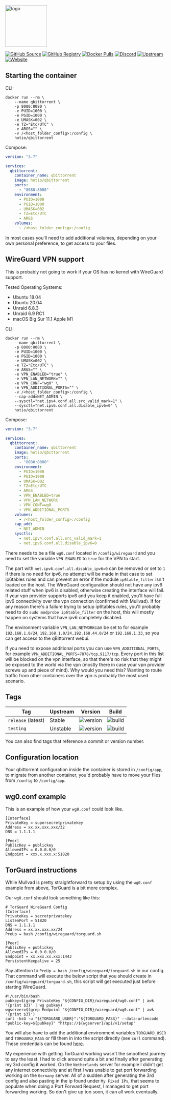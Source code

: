 [<img src="https://hotio.dev/img/qbittorrent.png" alt="logo" height="130" width="130">](https://github.com/qbittorrent/qbittorrent)

[![GitHub Source](https://img.shields.io/badge/github-source-ffb64c?style=flat-square&logo=github&logoColor=white&labelColor=757575)](https://github.com/hotio/qbittorrent)
[![GitHub Registry](https://img.shields.io/badge/github-registry-ffb64c?style=flat-square&logo=github&logoColor=white&labelColor=757575)](https://github.com/orgs/hotio/packages/container/package/qbittorrent)
[![Docker Pulls](https://img.shields.io/docker/pulls/hotio/qbittorrent?color=ffb64c&style=flat-square&label=pulls&logo=docker&logoColor=white&labelColor=757575)](https://hub.docker.com/r/hotio/qbittorrent)
[![Discord](https://img.shields.io/discord/610068305893523457?style=flat-square&color=ffb64c&label=discord&logo=discord&logoColor=white&labelColor=757575)](https://hotio.dev/discord)
[![Upstream](https://img.shields.io/badge/upstream-project-ffb64c?style=flat-square&labelColor=757575)](https://github.com/qbittorrent/qbittorrent)
[![Website](https://img.shields.io/badge/website-hotio.dev-ffb64c?style=flat-square&labelColor=757575)](https://hotio.dev/containers/qbittorrent)

## Starting the container

CLI:

```shell
docker run --rm \
    --name qbittorrent \
    -p 8080:8080 \
    -e PUID=1000 \
    -e PGID=1000 \
    -e UMASK=002 \
    -e TZ="Etc/UTC" \
    -e ARGS="" \
    -v /<host_folder_config>:/config \
    hotio/qbittorrent
```

Compose:

```yaml
version: "3.7"

services:
  qbittorrent:
    container_name: qbittorrent
    image: hotio/qbittorrent
    ports:
      - "8080:8080"
    environment:
      - PUID=1000
      - PGID=1000
      - UMASK=002
      - TZ=Etc/UTC
      - ARGS
    volumes:
      - /<host_folder_config>:/config
```

In most cases you'll need to add additional volumes, depending on your own personal preference, to get access to your files.

## WireGuard VPN support

This is probably not going to work if your OS has no kernel with WireGuard support.

Tested Operating Systems:

* Ubuntu 18.04
* Ubuntu 20.04
* Unraid 6.8.3
* Unraid 6.9 RC1
* macOS Big Sur 11.1 Apple M1

CLI:

```shell
docker run --rm \
    --name qbittorrent \
    -p 8080:8080 \
    -e PUID=1000 \
    -e PGID=1000 \
    -e UMASK=002 \
    -e TZ="Etc/UTC" \
    -e ARGS="" \
    -e VPN_ENABLED="true" \
    -e VPN_LAN_NETWORK="" \
    -e VPN_CONF="wg0" \
    -e VPN_ADDITIONAL_PORTS="" \
    -v /<host_folder_config>:/config \
    --cap-add=NET_ADMIN \
    --sysctl="net.ipv4.conf.all.src_valid_mark=1" \
    --sysctl="net.ipv6.conf.all.disable_ipv6=0" \
    hotio/qbittorrent
```

Compose:

```yaml
version: "3.7"

services:
  qbittorrent:
    container_name: qbittorrent
    image: hotio/qbittorrent
    ports:
      - "8080:8080"
    environment:
      - PUID=1000
      - PGID=1000
      - UMASK=002
      - TZ=Etc/UTC
      - ARGS
      - VPN_ENABLED=true
      - VPN_LAN_NETWORK
      - VPN_CONF=wg0
      - VPN_ADDITIONAL_PORTS
    volumes:
      - /<host_folder_config>:/config
    cap_add:
      - NET_ADMIN
    sysctls:
      - net.ipv4.conf.all.src_valid_mark=1
      - net.ipv6.conf.all.disable_ipv6=0
```

There needs to be a file `wg0.conf` located in `/config/wireguard` and you need to set the variable `VPN_ENABLED` to `true` for the VPN to start.

The part with `net.ipv6.conf.all.disable_ipv6=0` can be removed or set to `1` if there is no need for ipv6, no attempt will be made in that case to set ip6tables rules and can prevent an error if the module `ip6table_filter` isn't loaded on the host. The WireGuard configuration should not have any ipv6 related stuff when ipv6 is disabled, otherwise creating the interface will fail. If your vpn provider supports ipv6 and you keep it enabled, you'll have full ipv6 connectivity over the vpn connection (confirmed with Mullvad). If for any reason there's a failure trying to setup ip6tables rules, you'll probably need to do `sudo modprobe ip6table_filter` on the host, this will mostly happen on systems that have ipv6 completely disabled.

The environment variable `VPN_LAN_NETWORK`can be set to for example `192.168.1.0/24`, `192.168.1.0/24,192.168.44.0/24` or `192.168.1.33`, so you can get access to the qBittorrent webui.

If you need to expose additional ports you can use `VPN_ADDITIONAL_PORTS`, for example `VPN_ADDITIONAL_PORTS=7878/tcp,9117/tcp`. Every port in this list will be blocked on the vpn interface, so that there's no risk that they might be exposed to the world via the vpn (mostly there in case your vpn provider screws up and piece of mind). Why would you need this? Wanting to route traffic from other containers over the vpn is probably the most used scenario.

## Tags

| Tag                | Upstream                | Version | Build |
| -------------------|-------------------------|---------|-------|
| `release` (latest) | Stable                  | ![version](https://img.shields.io/badge/dynamic/json?color=f5f5f5&style=flat-square&label=&query=%24.version&url=https%3A%2F%2Fraw.githubusercontent.com%2Fhotio%2Fqbittorrent%2Frelease%2FVERSION.json) | ![build](https://img.shields.io/github/workflow/status/hotio/qbittorrent/build/release?style=flat-square&label=) |
| `testing`          | Unstable                | ![version](https://img.shields.io/badge/dynamic/json?color=f5f5f5&style=flat-square&label=&query=%24.version&url=https%3A%2F%2Fraw.githubusercontent.com%2Fhotio%2Fqbittorrent%2Ftesting%2FVERSION.json) | ![build](https://img.shields.io/github/workflow/status/hotio/qbittorrent/build/testing?style=flat-square&label=) |

You can also find tags that reference a commit or version number.

## Configuration location

Your qbittorrent configuration inside the container is stored in `/config/app`, to migrate from another container, you'd probably have to move your files from `/config` to `/config/app`.

## wg0.conf example

This is an example of how your `wg0.conf` could look like.

```text
[Interface]
PrivateKey = supersecretprivatekey
Address = xx.xx.xxx.xxx/32
DNS = 1.1.1.1

[Peer]
PublicKey = publickey
AllowedIPs = 0.0.0.0/0
Endpoint = xxx.x.xxx.x:51820
```

## TorGuard instructions

While Mullvad is pretty straightforward to setup by using the `wg0.conf` example from above, TorGuard is a bit more complex.

Our `wg0.conf` should look something like this:

```text
# TorGuard WireGuard Config
[Interface]
PrivateKey = secretprivatekey
ListenPort = 51820
DNS = 1.1.1.1
Address = xx.xx.xxx.xx/24
PreUp = bash /config/wireguard/torguard.sh

[Peer]
PublicKey = publickey
AllowedIPs = 0.0.0.0/0
Endpoint = xx.xxx.xx.xxx:1443
PersistentKeepalive = 25
```

Pay attention to `PreUp = bash /config/wireguard/torguard.sh` in our config. That command will execute the below script that you should create in `/config/wireguard/torguard.sh`, this script will get executed just before starting WireGuard.

```shell
#!/usr/bin/bash
pubkey=$(grep PrivateKey "${CONFIG_DIR}/wireguard/wg0.conf" | awk '{print $3}' | wg pubkey)
wgserver=$(grep Endpoint "${CONFIG_DIR}/wireguard/wg0.conf" | awk '{print $3}')
curl -ksG -u "${TORGUARD_USER}":"${TORGUARD_PASS}" --data-urlencode "public-key=${pubkey}" "https://${wgserver}/api/v1/setup"
```

You will also have to add the additional environment variables `TORGUARD_USER` and `TORGUARD_PASS` or fill them in into the script directly (see `curl` command). These credentials can be found [here](https://torguard.net/clientarea.php?action=changepw).

My experience with getting TorGuard working wasn't the smoothest journey to say the least. I had to click around quite a bit and finally after generating my 3rd config it worked. On the `Netherlands` server for example I didn't get any internet connectivity and at first I was unable to get port forwarding working on the `Germany` server. All of a sudden after generating the 3rd config and also pasting in the ip found under `My Fixed IPs`, that seems to populate when doing a Port Forward Request, I managed to get port forwarding working. So don't give up too soon, it can all work eventually.
